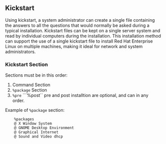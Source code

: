 ## Kickstart ##
Using kickstart, a system administrator can create a single file containing the answers to all the questions that would normally be asked during a typical installation.
Kickstart files can be kept on a single server system and read by individual computers during the installation. This installation method can support the use of a single kickstart file to install Red Hat Enterprise Linux on multiple machines, making it ideal for network and system administrators.

### Kickstart Section ### 

Sections must be in this order: 
1. Command Section 
2. ```%package``` Section
3. ```%pre``` ```%post`` pre and post installtion are optional, and can in any order.   

Example of ```%package``` section: 
```
    %packages 
    @ X Window System 
    @ GNOME Desktop Environment 
    @ Graphical Internet 
    @ Sound and Video dhcp
``` 
